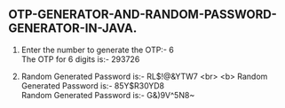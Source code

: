 
<h2> OTP-GENERATOR-AND-RANDOM-PASSWORD-GENERATOR-IN-JAVA. </h2>

1) Enter the number to generate the OTP:- 6 <br>
   The OTP for 6 digits is:- 
   293726

2) <a> Random Generated Password is:- RL$!@&YTW7 <br>
   <b> Random Generated Password is:- 85Y$R30YD8 <br>
   <c> Random Generated Password is:- G&)9V^5N8~

